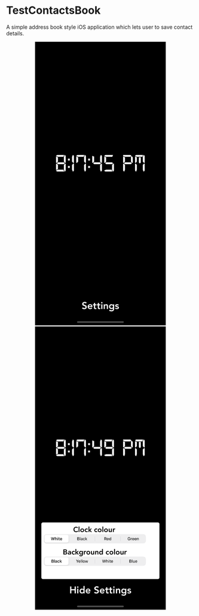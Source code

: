 # TestContactsBook
A simple address book style iOS application which lets user to save contact details.

<p align="center">
  <img src="https://github.com/karimov8899/digitalClock/blob/master/Simulator%20Screen%20Shot%20-%20iPhone%2011%20Pro%20Max%20-%202020-06-18%20at%2020.17.46.png" width="350" title="hover text">
  <img src="https://github.com/karimov8899/digitalClock/blob/master/Simulator%20Screen%20Shot%20-%20iPhone%2011%20Pro%20Max%20-%202020-06-18%20at%2020.17.50.png" width="350" alt="accessibility text">
</p>
